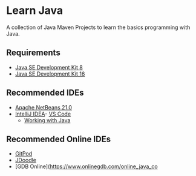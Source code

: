 # Learn Java

A collection of Java Maven Projects to learn the basics programming with Java.

## Requirements
- [Java SE Development Kit 8](https://www.oracle.com/java/technologies/javase/javase-jdk8-downloads.html)
- [Java SE Development Kit 16](https://www.oracle.com/java/technologies/javase-jdk16-downloads.html)

## Recommended IDEs
- [Apache NetBeans 21.0](https://netbeans.apache.org/download/)
- [IntelliJ IDEA](https://www.jetbrains.com/idea/download/)- [VS Code](https://code.visualstudio.com/)
    - [Working with Java](https://code.visualstudio.com/docs/languages/java)

## Recommended Online IDEs
- [GitPod](https://gitpod.io/)
- [JDoodle](https://www.jdoodle.com/online-java-compiler/)
- [GDB Online](https://www.onlinegdb.com/online_java_co